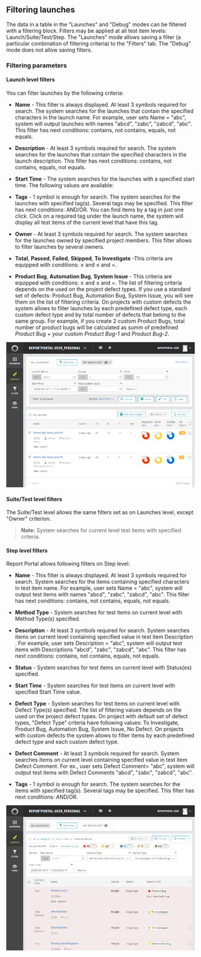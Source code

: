 Filtering launches
------------------

The data in a table in the "Launches" and "Debug" modes can be filtered with
a filtering block. Filters may be applied at all test item levels:
Launch/Suite/Test/Step. The "Launches" mode allows saving a filter
(a particular combination of filtering criteria) to the "Filters" tab. The
"Debug" mode does not allow saving filters.


### Filtering parameters

#### Launch level filters

You can filter launches by the following criteria:

-   **Name** - This filter is always displayed. At least 3 symbols required for search.
The system searches for the launches that contain the specified characters in
the launch name. For example, user sets Name = "abc", system will output launches with names "abcd",
"zabc", "zabcd", "abc".
This filter has next conditions: contains, not contains, equals, not equals.

-   **Description** - At least 3 symbols required for search.
The system searches for the launches that contain the specified characters in
the launch description.
This filter has next conditions: contains, not contains, equals, not equals.

-   **Start Time** - The system searches for the launches with a specified start time. The following
values are available:

-   **Tags** - 1 symbol is enough for search.
The system searches for the launches with specified tag(s). Several tags may be
specified. This filter has next conditions: AND/OR. You can find items by a tag in just one click. Click on a 
required tag under the
launch name, the system will display all test items of the current level that
have this tag.

-   **Owner** - At least 3 symbols required for search. The system searches for the launches owned by specified 
project members. This filter allows to filter launches by several owners.

-   **Total**, **Passed**, **Failed**, **Skipped**, **To Investigate** -This criteria are equipped with conditions: ≥ 
and ≤ and =.

-   **Product Bug**, **Automation Bug**, **System Issue** - This criteria are equipped with conditions: ≥ and ≤ and =.
The list of filtering criteria depends on the used on the project defect types.
If you use a standard set of defects: Product Bug, Automation Bug, System Issue, you will see them on the list of filtering criteria.
On projects with custom defects the system allows to filter launches by each predefined defect type, each custom defect type and by total number of defects that belong to the same group.
For example, if you create 2 custom Product Bugs, total number of product bugs will be calculated as summ of predefined *Product Bug* + your custom *Product Bug-1* and *Product Bug-2*.

[ ![Image](Images/userGuide/filteringLaunches/launchLevelFilters.png) ](https://youtu.be/Rk5khFVwowI)

#### Suite/Test level filters

The Suite/Test level allows the same filters set as on Launches level, except "Owner" criterion.

>**Note:** System searches for current level test items with specified criteria.

#### Step level filters

Report Portal allows following filters on Step level:

-   **Name** - This filter is always displayed. At least 3 symbols required for search.
System searches for the items containing specified characters in test item name. For example, user sets Name = "abc", system will output test items with names
"abcd", "zabc", "zabcd", "abc".
This filter has next conditions: contains, not contains, equals, not equals.

-   **Method Type** - System searches for test items on current level with Method Type(s) specified.

-   **Description** - At least 3 symbols required for search.
System searches items on current level containing specified value in test item
Description .
For example, user sets Description = "abc", system will output test items with
Descriptions "abcd", "zabc", "zabcd", "abc".
This filter has next conditions: contains, not contains, equals, not equals.

-   **Status** - System searches for test items on current level with Status(es) specified.

-   **Start Time** - System searches for test items on current level with specified Start Time value.

-   **Defect Type** - System searches for test items on current level with Defect Type(s) specified.
The list of filtering values depends on the used on the project defect types.
On project with default set of defect types, "Defect Type" criteria have following values: To Investigate, Product Bug, Automation Bug, System Issue, No Defect.
On projects with custom defects the system allows to filter items by each predefined defect type and each custom defect type.

-   **Defect Comment** - At least 3 symbols required for search.
System searches items on current level containing specified value in test item
Defect Comment.
For ex., user sets Defect Comment= "abc", system will output test items with
Defect Comments "abcd", "zabc", "zabcd", "abc".

-   **Tags** - 1 symbol is enough for search.
The system searches for the items with specified tag(s). Several tags may be
specified. This filter has next conditions: AND/OR.

[ ![Image](Images/userGuide/filteringLaunches/stepLevelFilters.png) ](https://youtu.be/S4aViEIurn4)